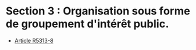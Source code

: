 #  Section 3 : Organisation sous forme de groupement d'intérêt public.

* [Article R5313-8](./LEGIARTI000018525364.md)
